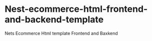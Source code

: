 # Nest-ecommerce-html-frontend-and-backend-template
 Nets Ecommerce Html template Frontend and Baxkend 
